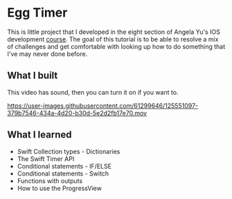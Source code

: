 # Egg Timer

This is little project that I developed in the eight section of Angela Yu's IOS development <a href="https://www.udemy.com/course/ios-13-app-development-bootcamp/" target="_blank">course</a>. The goal of this tutorial is to be able to resolve a mix of challenges and get comfortable with looking up how to do something that I've may never done before.

## What I built

This video has sound, then you can turn it on if you want to.

https://user-images.githubusercontent.com/61299646/125551097-379b7546-434a-4d20-b30d-5e2d2fb17e70.mov

## What I learned

* Swift Collection types - Dictionaries
* The Swift Timer API
* Conditional statements - IF/ELSE
* Conditional statements - Switch
* Functions with outputs
* How to use the ProgressView
